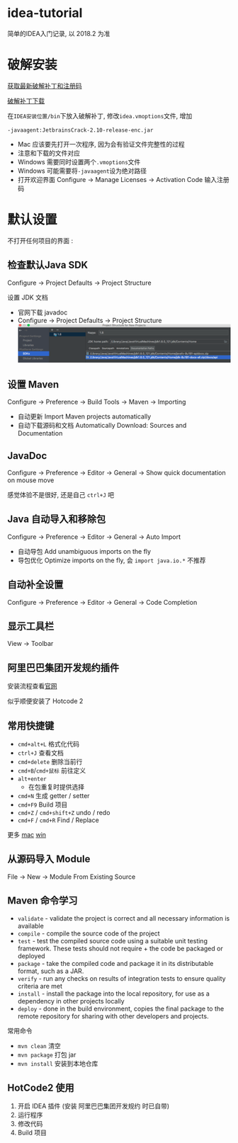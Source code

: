 # idea-tutorial
简单的IDEA入门记录, 以 2018.2 为准

# 破解安装
[获取最新破解补丁和注册码](http://idea.lanyus.com/)

[破解补丁下载](http://idea.lanyus.com/jar/JetbrainsCrack-2.10-release-enc.jar)

在`IDEA安装位置/bin`下放入破解补丁, 修改`idea.vmoptions`文件, 增加
```
-javaagent:JetbrainsCrack-2.10-release-enc.jar
```
+ Mac 应该要先打开一次程序, 因为会有验证文件完整性的过程
+ 注意和下载的文件对应
+ Windows 需要同时设置两个`.vmoptions`文件
+ Windows 可能需要将`-javaagent`设为绝对路径
+ 打开欢迎界面 Configure -> Manage Licenses -> Activation Code 输入注册码

# 默认设置
不打开任何项目的界面 : 

## 检查默认Java SDK
Configure -> Project Defaults -> Project Structure

设置 JDK 文档
+ 官网下载 javadoc
+ Configure -> Project Defaults -> Project Structure 
![javadoc](imgs/javadoc.png)

## 设置 Maven 
Configure -> Preference -> Build Tools -> Maven -> Importing
+ 自动更新 Import Maven projects automatically
+ 自动下载源码和文档 Automatically Download: Sources and Documentation

## JavaDoc
Configure -> Preference -> Editor -> General -> Show quick documentation on mouse move

感觉体验不是很好, 还是自己 `ctrl+J` 吧

## Java 自动导入和移除包
Configure -> Preference -> Editor -> General -> Auto Import
+ 自动导包 Add unambiguous imports on the fly
+ 导包优化 Optimize imports on the fly, 会 `import java.io.*` 不推荐 

## 自动补全设置
Configure -> Preference -> Editor -> General -> Code Completion

## 显示工具栏
View -> Toolbar

## 阿里巴巴集团开发规约插件
安装流程查看[官网](http://ide.alibaba-inc.com/)

似乎顺便安装了 Hotcode 2

## 常用快捷键
+ `cmd+alt+L` 格式化代码
+ `ctrl+J` 查看文档
+ `cmd+delete` 删除当前行
+ `cmd+B`/`cmd+鼠标` 前往定义
+ `alt+enter`
    + 在包重复时提供选择
+ `cmd+N` 生成 getter / setter 
+ `cmd+F9` Build 项目
+ `cmd+Z` / `cmd+shift+Z` undo / redo
+ `cmd+F` / `cmd+R` Find / Replace

更多
[mac](https://github.com/judasn/IntelliJ-IDEA-Tutorial/blob/master/keymap-mac-introduce.md)
[win](https://github.com/judasn/IntelliJ-IDEA-Tutorial/blob/master/keymap-introduce.md)

## 从源码导入 Module
File -> New -> Module From Existing Source 

## Maven 命令学习
+ `validate` - validate the project is correct and all necessary information is available
+ `compile` - compile the source code of the project
+ `test` - test the compiled source code using a suitable unit testing framework. These tests should not require + the code be packaged or deployed
+ `package` - take the compiled code and package it in its distributable format, such as a JAR.
+ `verify` - run any checks on results of integration tests to ensure quality criteria are met
+ `install` - install the package into the local repository, for use as a dependency in other projects locally
+ `deploy` - done in the build environment, copies the final package to the remote repository for sharing with other developers and projects.

常用命令
+ `mvn clean` 清空
+ `mvn package` 打包 jar
+ `mvn install` 安装到本地仓库


## HotCode2 使用
1. 开启 IDEA 插件 (安装 阿里巴巴集团开发规约 时已自带)
2. 运行程序
3. 修改代码
4. Build 项目
